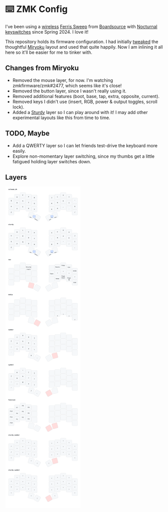 # ⌨️ ZMK Config

I've been using a [wireless][nice-nano] [Ferris Sweep][ferris-sweep] from
[Boardsource][boardsource] with [Nocturnal keyswitches][nocturnal] since Spring
2024. I love it!

This repository holds its firmware configuration. I had initially
[tweaked][tweaked] the thoughtful [Miryoku][miryoku] layout and used that quite
happily. Now I am inlining it all here so it'll be easier for me to tinker
with.

## Changes from Miryoku

- Removed the mouse layer, for now. I'm watching zmkfirmware/zmk#2477, which
  seems like it's close!
- Removed the button layer, since I wasn't really using it.
- Removed additional features (boot, base, tap, extra, opposite, current).
- Removed keys I didn't use (insert, RGB, power & output toggles, scroll lock).
- Added a [Sturdy][sturdy] layer so I can play around with it! I may add other
  experimental layouts like this from time to time.

## TODO, Maybe

- Add a QWERTY layer so I can let friends test-drive the keyboard more easily.
- Explore non-momentary layer switching, since my thumbs get a little fatigued
  holding layer switches down.

## Layers

![keymap][keymap]

[nice-nano]: https://nicekeyboards.com/nice-nano
[ferris-sweep]: https://github.com/davidphilipbarr/Sweep
[boardsource]: https://www.boardsource.xyz/products/crab-broom
[nocturnal]: https://lowprokb.ca/collections/switches/products/ambients-silent-choc-switches?variant=44873446391972
[tweaked]: https://github.com/manna-harbour/miryoku_zmk/compare/master...matthewtodd:miryoku_zmk:matthewtodd
[miryoku]: https://github.com/manna-harbour/miryoku
[sturdy]: https://oxey.dev/sturdy
[keymap]: docs/cradio.svg
